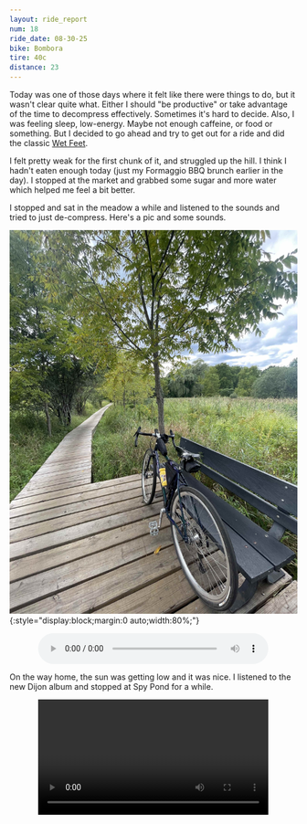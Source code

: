 ```yaml
---
layout: ride_report
num: 18
ride_date: 08-30-25
bike: Bombora
tire: 40c
distance: 23
---
```


Today was one of those days where it felt like there were things to do, but it wasn't clear quite what. Either I should "be productive" or take advantage of the time to decompress effectively. Sometimes it's hard to decide. Also, I was feeling sleep, low-energy. Maybe not enough caffeine, or food or something. But I decided to go ahead and try to get out for a ride and did the classic [Wet Feet](https://www.urbandirt.org/routes/wet-feet). 

I felt pretty weak for the first chunk of it, and struggled up the hill. I think I hadn't eaten enough today (just my Formaggio BBQ brunch earlier in the day). I stopped at the market and grabbed some sugar and more water which helped me feel a bit better. 

I stopped and sat in the meadow a while and listened to the sounds and tried to just de-compress. Here's a pic and some sounds. 

![meadow stop](/figs/ride_reports/18/meadow_stop.jpg){:style="display:block;margin:0 auto;width:80%;"}

<audio controls style="display:block;margin:0 auto;width:80%;">
  <source src="/figs/ride_reports/18/New%20Recording%2033.m4a" type="audio/mpeg">
  Your browser does not support the audio element.
</audio>

On the way home, the sun was getting low and it was nice. I listened to the new Dijon album and stopped at Spy Pond for a while. 

<video controls style="display:block;margin:0 auto;width:80%;">
  <source src="/figs/ride_reports/18/IMG_2685.mp4" type="video/mp4">
  Your browser does not support the video tag.
</video> 

